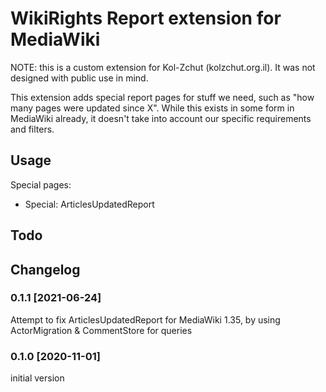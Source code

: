 # WikiRights Report extension for MediaWiki

NOTE: this is a custom extension for Kol-Zchut (kolzchut.org.il).
      It was not designed with public use in mind.


This extension adds special report pages for stuff we need, such as "how many pages were updated since X".
While this exists in some form in MediaWiki already, it doesn't take into account our specific requirements and filters.

## Usage
Special pages:
- Special: ArticlesUpdatedReport

## Todo


## Changelog
### 0.1.1 [2021-06-24]
Attempt to fix ArticlesUpdatedReport for MediaWiki 1.35, by using ActorMigration & CommentStore for queries

### 0.1.0 [2020-11-01]
initial version
